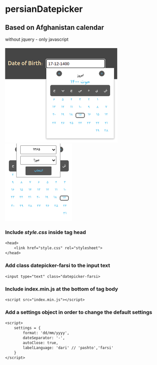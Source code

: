 # persianDatepicker

## Based on Afghanistan calendar
<p>without jquery - only javascript</p>

![datepicker](/img/datepicker.png) ![datepicker](/img/datepicker-2.png)

### Include ***style.css*** inside tag head

    <head>
        <link href="style.css" rel="stylesheet">
    </head>

### Add class <strong>datepicker-farsi</strong> to the input text

    <input type="text" class="datepicker-farsi>

### Include <strong>index.min.js</strong> at the bottom of tag body

    <script src="index.min.js"></script>

### Add a <strong>settings</strong> object in order to change the default settings
        
    <script>
        settings = {
            format: 'dd/mm/yyyy',
            dateSeparator: '-',
            autoClose: true,
            labelLanguage: 'dari' // 'pashto','farsi'
        }
    </script>
